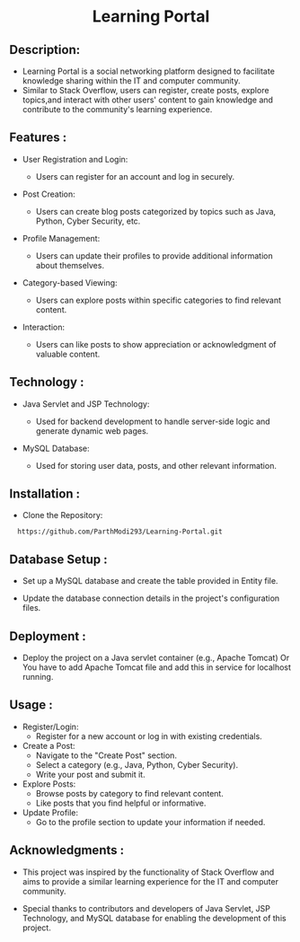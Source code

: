 <span align="center">
<h1>Learning Portal</h1>
</span>

## Description: 

- Learning Portal is a social networking platform designed to facilitate knowledge sharing within the IT and computer community.
- Similar to Stack Overflow, users can register, create posts, explore topics,and interact with other users' content to gain knowledge and contribute to the community's learning experience. 

## Features : 

- User Registration and Login:
    - Users can register for an account and log in securely. 

- Post Creation:
    - Users can create blog posts categorized by topics such as Java, Python, Cyber Security, etc. 

- Profile Management:
    -  Users can update their profiles to provide additional information about themselves. 

- Category-based Viewing:
    -  Users can explore posts within specific categories to find relevant content. 

- Interaction:
    -  Users can like posts to show appreciation or acknowledgment of valuable content. 

## Technology :

- Java Servlet and JSP Technology:
    -  Used for backend development to handle server-side logic and generate dynamic web pages. 

- MySQL Database:
    -  Used for storing user data, posts, and other relevant information. 

## Installation :

- Clone the Repository: 

```
  https://github.com/ParthModi293/Learning-Portal.git
```
 

## Database Setup : 

- Set up a MySQL database and create the table provided in Entity file. 

- Update the database connection details in the project's configuration files. 

 

## Deployment : 

- Deploy the project on a Java servlet container (e.g., Apache Tomcat) Or You have to add Apache Tomcat file and add this in service for localhost running.  

 

## Usage :

- Register/Login: 
  - Register for a new account or log in with existing credentials. 
- Create a Post: 
  - Navigate to the "Create Post" section. 
  - Select a category (e.g., Java, Python, Cyber Security). 
  - Write your post and submit it. 
- Explore Posts: 
  - Browse posts by category to find relevant content. 
  - Like posts that you find helpful or informative. 
- Update Profile: 
  - Go to the profile section to update your information if needed. 

 

## Acknowledgments :

- This project was inspired by the functionality of Stack Overflow and aims to provide a similar learning experience for the IT and computer community. 

- Special thanks to contributors and developers of Java Servlet, JSP Technology, and MySQL database for enabling the development of this project. 
